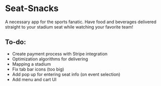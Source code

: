 # Seat-Snacks
A necessary app for the sports fanatic. Have food and beverages delivered straight to your stadium seat while watching your favorite team!
## To-do:
* Create payment process with Stripe integration
* Optimization algorithms for delivering
* Mapping a stadium
* Fix tab bar icons (too big)
* Add pop up for entering seat info (on event selection)
* Add menu and cart UI
